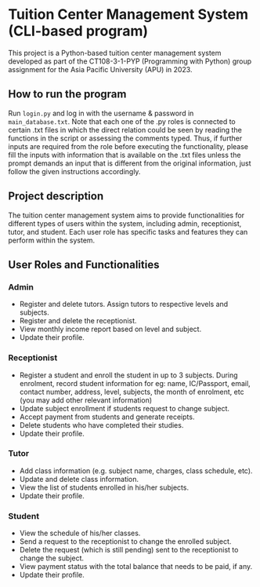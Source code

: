# Tuition Center Management System (CLI-based program)

This project is a Python-based tuition center management system developed as part of the CT108-3-1-PYP (Programming with Python) group assignment for the Asia Pacific University (APU) in 2023.

## How to run the program
Run `login.py` and log in with the username & password in `main_database.txt`. Note that each one of the .py roles is connected to certain .txt files in which the direct relation could be seen by reading the functions in the script or assessing the comments typed. Thus, if further inputs are required from the role before executing the functionality, please fill the inputs with information that is available on the .txt files unless the prompt demands an input that is different from the original information, just follow the given instructions accordingly. 

## Project description
The tuition center management system aims to provide functionalities for different types of users within the system, including admin, receptionist, tutor, and student. Each user role has specific tasks and features they can perform within the system.

## User Roles and Functionalities
### Admin
- Register and delete tutors. Assign tutors to respective levels and subjects.
- Register and delete the receptionist.
- View monthly income report based on level and subject.
- Update their profile.
### Receptionist
- Register a student and enroll the student in up to 3 subjects. During enrolment, record
student information for eg: name, IC/Passport, email, contact number, address, level,
subjects, the month of enrolment, etc (you may add other relevant information)
- Update subject enrollment if students request to change subject.
- Accept payment from students and generate receipts.
- Delete students who have completed their studies.
- Update their profile.
### Tutor
- Add class information (e.g. subject name, charges, class schedule, etc).
- Update and delete class information.
- View the list of students enrolled in his/her subjects.
- Update their profile.
### Student
- View the schedule of his/her classes.
- Send a request to the receptionist to change the enrolled subject.
- Delete the request (which is still pending) sent to the receptionist to change the subject.
- View payment status with the total balance that needs to be paid, if any.
- Update their profile.
